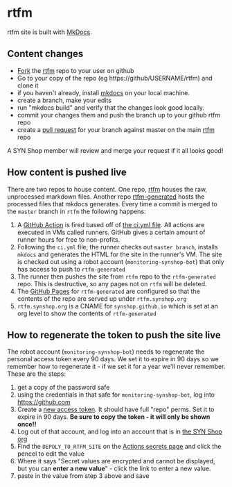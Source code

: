 # rtfm

rtfm site is built with [MkDocs](https://www.mkdocs.org/).  


## Content changes

* [Fork](https://help.github.com/en/github/getting-started-with-github/fork-a-repo) the [rtfm](https://github.com/synshop/rtfm) repo to your user on github
* Go to your copy of the repo (eg https://github/USERNAME/rtfm) and clone it
* if you haven't already, install [mkdocs](https://www.mkdocs.org/#installation) on your local machine.
* create a branch, make your edits
* run "mkdocs build" and verify that the changes look good locally.
* commit your changes them and push the branch up to your github rtfm repo
* create a [pull request](https://help.github.com/en/github/collaborating-with-issues-and-pull-requests/creating-a-pull-request) for your branch against master on the main [rtfm](https://github.com/synshop/rtfm) repo

A SYN Shop member will review and merge your request if it all looks good!

## How content is pushed live

There are two repos to house content.  One repo, [rtfm](https://github.com/synshop/rtfm) houses the raw, unprocessed markdown files. Another repo [rtfm-generated](https://github.com/synshop/rtfm-generated) hosts the processed files that mkdocs generates.  Every time a commit is merged to the `master` branch in `rtfm` the following happens:

1. A [GitHub Action](https://github.com/features/actions) is fired based off of [the ci.yml file](https://github.com/synshop/rtfm/blob/master/.github/workflows/ci.yml). All actions are executed in VMs called runners.  GitHub gives a certain amount of runner hours for free to non-profits.
2. Following the `ci.yml` file, the runner  checks out `master branch`, installs `mkdocs` and generates the HTML for the site in the runner's VM. The site is checked out using a robot account (`monitoring-synshop-bot`) that only has access to push to `rtfm-generated`
3. The runner then pushes the site from `rtfm` repo to the `rtfm-generated` repo. This is destructive, so any pages not on `rtfm` will be deleted. 
4. The [GitHub Pages](https://pages.github.com/) for `rtfm-generated` are configured so that the contents of the repo are served up under `rtfm.synshop.org`
5. `rtfm.synshop.org` is a CNAME for `synshop.github.io` which is set at an org level to show the contents of `rtfm-generated`

## How to regenerate the token to push the site live

The robot account (`monitoring-synshop-bot`) needs to regenerate the personal access token every 90 days. We set it to expire in 90 days so we remember how to regenerate it - if we set it for a year we'll never remember.  These are the steps:

1. get a copy of the password safe
2. using the credentials in that safe for `monitoring-synshop-bot`, log into https://github.com
3. Create a [new access token](https://github.com/settings/tokens/new).  It should have full "repo" perms.  Set it to expire in 90 days. **Be sure to copy the token - it will only be shown once!!**
4. Log out of that account, and log into an account that is in [the SYN Shop org](https://github.com/orgs/synshop/people)
5. Find the `DEPOLY_TO_RTFM_SITE` on the [Actions secrets page](https://github.com/organizations/synshop/settings/secrets/actions) and  click the pencel to edit the value
6. Where it says "Secret values are encrypted and cannot be displayed, but you can **enter a new value**" - click the link to enter a new value.
7. paste in the value from step 3 above and save
